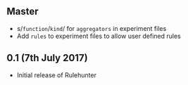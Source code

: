 ## Master

 * s/`function`/`kind`/ for `aggregators` in experiment files
 * Add `rules` to experiment files to allow user defined rules

## 0.1 (7th July 2017)

 * Initial release of Rulehunter

